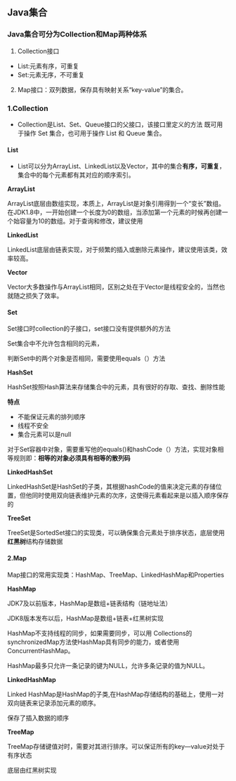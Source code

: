 ## Java集合

### Java集合可分为Collection和Map两种体系

1. Collection接口

- List:元素有序，可重复
- Set:元素无序，不可重复

2. Map接口：双列数据，保存具有映射关系“key-value”的集合。

### 1.Collection

- Collection是List、Set、Queue接口的父接口，该接口里定义的方法 既可用于操作 Set 集合，也可用于操作 List 和 Queue 集合。

#### List

- List可以分为ArrayList、LinkedList以及Vector，其中的集合**有序，可重复**，集合中的每个元素都有其对应的顺序索引。

**ArrayList**

ArrayList底层由数组实现，本质上，ArrayList是对象引用得到一个“变长”数组。在JDK1.8中，一开始创建一个长度为0的数组，当添加第一个元素的时候再创建一个始容量为10的数组。对于查询和修改，建议使用

**LinkedList**

LinkedList底层由链表实现，对于频繁的插入或删除元素操作，建议使用该类，效率较高。

**Vector**

Vector大多数操作与ArrayList相同，区别之处在于Vector是线程安全的，当然也就随之损失了效率。



#### Set

Set接口时collection的子接口，set接口没有提供额外的方法

Set集合中不允许包含相同的元素，

判断Set中的两个对象是否相同，需要使用equals（）方法

**HashSet**

HashSet按照Hash算法来存储集合中的元素，具有很好的存取、查找、删除性能

**特点**

- 不能保证元素的排列顺序
- 线程不安全
- 集合元素可以是null

对于Set容器中对象，需要重写他的equals()和hashCode（）方法，实现对象相等规则即：**相等的对象必须具有相等的散列码**



**LinkedHashSet**

LinkedHashSet是HashSet的子类，其根据hashCode的值来决定元素的存储位置，但他同时使用双向链表维护元素的次序，这使得元素看起来是以插入顺序保存的



**TreeSet**

TreeSet是SortedSet接口的实现类，可以确保集合元素处于排序状态，底层使用**红黑树**结构存储数据



#### 2.Map

Map接口的常用实现类：HashMap、TreeMap、LinkedHashMap和Properties

**HashMap**

JDK7及以前版本，HashMap是数组+链表结构（链地址法）

JDK8版本发布以后，HashMap是数组+链表+红黑树实现

HashMap不支持线程的同步，如果需要同步，可以用 Collections的synchronizedMap方法使HashMap具有同步的能力，或者使用ConcurrentHashMap。

HashMap最多只允许一条记录的键为NULL，允许多条记录的值为NULL。



**LinkedHashMap**

Linked HashMap是HashMap的子类,在HashMap存储结构的基础上，使用一对双向链表来记录添加元素的顺序。

保存了插入数据的顺序



**TreeMap**

TreeMap存储键值对时，需要对其进行排序。可以保证所有的key—value对处于有序状态

底层由红黑树实现